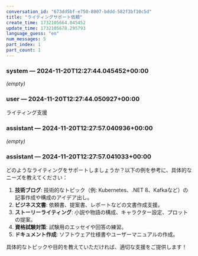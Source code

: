 ```yaml
---
conversation_id: "673dd5bf-e750-8007-bddd-582f3bf10c5d"
title: "ライティングサポート依頼"
create_time: 1732105664.045452
update_time: 1732105678.295793
language_guess: "en"
num_messages: 5
part_index: 1
part_count: 1
---
```


### system — 2024-11-20T12:27:44.045452+00:00

_(empty)_

### user — 2024-11-20T12:27:44.050927+00:00

ライティング支援

### assistant — 2024-11-20T12:27:57.040936+00:00

_(empty)_

### assistant — 2024-11-20T12:27:57.041033+00:00

どのようなライティングをサポートしましょうか？以下の例を参考に、具体的なニーズを教えてください：

1. **技術ブログ**: 技術的なトピック（例: Kubernetes、.NET 8、Kafkaなど）の記事作成や構成のアイデア出し。
2. **ビジネス文書**: 依頼書、提案書、レポートなどの文書作成支援。
3. **ストーリーライティング**: 小説や物語の構成、キャラクター設定、プロットの提案。
4. **資格試験対策**: 試験用のエッセイや回答の練習。
5. **ドキュメント作成**: ソフトウェア仕様書やユーザーマニュアルの作成。

具体的なトピックや目的を教えていただければ、適切な支援をご提供します！
